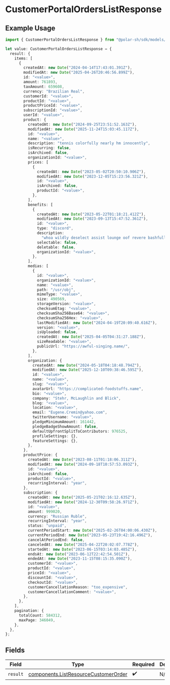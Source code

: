 # CustomerPortalOrdersListResponse

## Example Usage

```typescript
import { CustomerPortalOrdersListResponse } from "@polar-sh/sdk/models/operations";

let value: CustomerPortalOrdersListResponse = {
  result: {
    items: [
      {
        createdAt: new Date("2024-04-14T17:43:01.391Z"),
        modifiedAt: new Date("2025-04-26T20:46:56.899Z"),
        id: "<value>",
        amount: 761893,
        taxAmount: 659608,
        currency: "Brazilian Real",
        customerId: "<value>",
        productId: "<value>",
        productPriceId: "<value>",
        subscriptionId: "<value>",
        userId: "<value>",
        product: {
          createdAt: new Date("2024-09-25T23:51:52.163Z"),
          modifiedAt: new Date("2025-11-24T15:03:45.117Z"),
          id: "<value>",
          name: "<value>",
          description: "tennis colorfully nearly hm innocently",
          isRecurring: false,
          isArchived: false,
          organizationId: "<value>",
          prices: [
            {
              createdAt: new Date("2023-05-02T20:50:10.906Z"),
              modifiedAt: new Date("2023-12-05T15:23:56.321Z"),
              id: "<value>",
              isArchived: false,
              productId: "<value>",
            },
          ],
          benefits: [
            {
              createdAt: new Date("2023-05-22T01:18:21.412Z"),
              modifiedAt: new Date("2023-09-13T15:47:52.361Z"),
              id: "<value>",
              type: "discord",
              description:
                "whoa wildly deselect assist lounge oof revere bashfully marvelous regarding",
              selectable: false,
              deletable: false,
              organizationId: "<value>",
            },
          ],
          medias: [
            {
              id: "<value>",
              organizationId: "<value>",
              name: "<value>",
              path: "/usr/obj",
              mimeType: "<value>",
              size: 490569,
              storageVersion: "<value>",
              checksumEtag: "<value>",
              checksumSha256Base64: "<value>",
              checksumSha256Hex: "<value>",
              lastModifiedAt: new Date("2024-04-19T20:09:40.616Z"),
              version: "<value>",
              isUploaded: false,
              createdAt: new Date("2025-04-05T04:31:27.188Z"),
              sizeReadable: "<value>",
              publicUrl: "https://awful-singing.name/",
            },
          ],
          organization: {
            createdAt: new Date("2024-05-18T04:18:48.794Z"),
            modifiedAt: new Date("2025-12-10T09:38:46.595Z"),
            id: "<value>",
            name: "<value>",
            slug: "<value>",
            avatarUrl: "https://complicated-foodstuffs.name",
            bio: "<value>",
            company: "Stehr, McLaughlin and Blick",
            blog: "<value>",
            location: "<value>",
            email: "Eugene.Cremin@yahoo.com",
            twitterUsername: "<value>",
            pledgeMinimumAmount: 161442,
            pledgeBadgeShowAmount: false,
            defaultUpfrontSplitToContributors: 976525,
            profileSettings: {},
            featureSettings: {},
          },
        },
        productPrice: {
          createdAt: new Date("2023-08-11T01:18:06.311Z"),
          modifiedAt: new Date("2024-09-18T10:57:53.093Z"),
          id: "<value>",
          isArchived: false,
          productId: "<value>",
          recurringInterval: "year",
        },
        subscription: {
          createdAt: new Date("2025-05-21T02:16:12.635Z"),
          modifiedAt: new Date("2024-12-30T09:58:26.971Z"),
          id: "<value>",
          amount: 999020,
          currency: "Russian Ruble",
          recurringInterval: "year",
          status: "unpaid",
          currentPeriodStart: new Date("2025-02-26T04:00:06.430Z"),
          currentPeriodEnd: new Date("2023-05-23T19:42:16.496Z"),
          cancelAtPeriodEnd: false,
          canceledAt: new Date("2025-04-22T20:02:07.778Z"),
          startedAt: new Date("2023-06-15T03:14:03.485Z"),
          endsAt: new Date("2023-06-12T22:42:54.501Z"),
          endedAt: new Date("2023-11-15T08:15:35.090Z"),
          customerId: "<value>",
          productId: "<value>",
          priceId: "<value>",
          discountId: "<value>",
          checkoutId: "<value>",
          customerCancellationReason: "too_expensive",
          customerCancellationComment: "<value>",
        },
      },
    ],
    pagination: {
      totalCount: 584312,
      maxPage: 346049,
    },
  },
};
```

## Fields

| Field                                                                                        | Type                                                                                         | Required                                                                                     | Description                                                                                  |
| -------------------------------------------------------------------------------------------- | -------------------------------------------------------------------------------------------- | -------------------------------------------------------------------------------------------- | -------------------------------------------------------------------------------------------- |
| `result`                                                                                     | [components.ListResourceCustomerOrder](../../models/components/listresourcecustomerorder.md) | :heavy_check_mark:                                                                           | N/A                                                                                          |